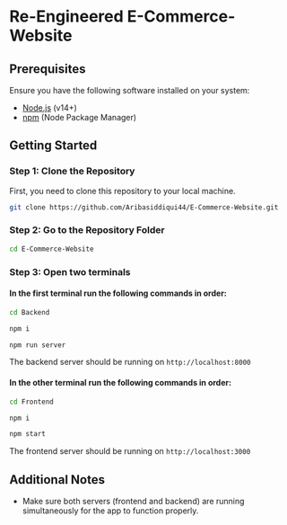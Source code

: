 # Re-Engineered E-Commerce-Website

## Prerequisites
Ensure you have the following software installed on your system:
- [Node.js](https://nodejs.org/) (v14+)
- [npm](https://www.npmjs.com/get-npm) (Node Package Manager)

## Getting Started

### Step 1: Clone the Repository
First, you need to clone this repository to your local machine.

```bash
git clone https://github.com/Aribasiddiqui44/E-Commerce-Website.git
```
### Step 2: Go to the Repository Folder
```bash
cd E-Commerce-Website
```

### Step 3: Open two terminals
#### In the first terminal run the following commands in order:
```bash
cd Backend
```
```bash
npm i
```
```bash
npm run server
```
The backend server should be running on `http://localhost:8000`
#### In the other terminal run the following commands in order:
```bash
cd Frontend
```
```bash
npm i
```
```bash
npm start
```
The frontend server should be running on `http://localhost:3000`

## Additional Notes
<ul>
  <li>Make sure both servers (frontend and backend) are running simultaneously for the app to function properly.</li>
</ul>

